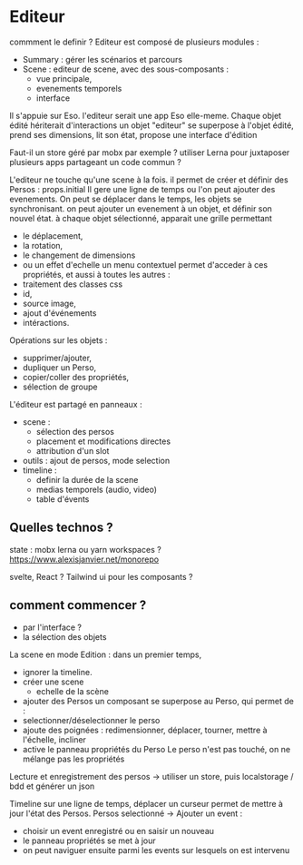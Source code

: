 # Editeur
commment le definir ?
Editeur est composé de plusieurs modules : 
- Summary : gérer les scénarios et parcours
- Scene : editeur de scene, avec des sous-composants :
    - vue principale,
    - evenements temporels
    - interface


Il s'appuie sur Eso. l'editeur serait une app Eso elle-meme. Chaque objet édité hériterait d'interactions 
un objet "editeur" se superpose à l'objet édité, prend ses dimensions, lit son état, propose une interface d'édition

Faut-il un store géré par mobx par exemple ? 
utiliser Lerna pour juxtaposer plusieurs apps partageant un code commun ?

L'editeur ne touche qu'une scene à la fois.
il permet de créer et définir des Persos : props.initial
Il gere une ligne de temps ou l'on peut ajouter des evenements. 
On peut se déplacer dans le temps, les objets se synchronisant.
on peut ajouter un evenement à un objet, et définir son nouvel état.
à chaque objet sélectionné, apparait une grille permettant 
- le déplacement,
- la rotation,
- le changement de dimensions
- ou un effet d'echelle 
un menu contextuel permet d'acceder à ces propriétés, et aussi à toutes les autres :
- traitement des classes css
- id,
- source image,
- ajout d'événements
- intéractions.

Opérations sur les objets :
- supprimer/ajouter,
- dupliquer un Perso,
- copier/coller des propriétés,
- sélection de groupe

L'éditeur est partagé en panneaux :
- scene : 
    - sélection des persos
    - placement et modifications directes
    - attribution d'un slot
- outils : ajout de persos, mode selection 
- timeline :
    - definir la durée de la scene
    - medias temporels (audio, video)
    - table d'évents

## Quelles technos ?
state : mobx
lerna ou yarn workspaces ?
https://www.alexisjanvier.net/monorepo

svelte, React ?
Tailwind ui  pour les composants ?

## comment commencer ?
- par l'interface ? 
- la sélection des objets


La scene en mode Edition :
dans un premier temps, 
 - ignorer la timeline.
 - créer une scene
    - echelle de la scène
 - ajouter des Persos
un composant se superpose au Perso, qui permet de :
 - selectionner/déselectionner le perso
 - ajoute des poignées : redimensionner, déplacer, tourner, mettre à l'échelle, incliner
 - active le panneau propriétés du Perso
 Le perso n'est pas touché, on ne mélange pas les propriétés

Lecture et enregistrement des persos
-> utiliser un store, puis localstorage / bdd et générer un json

Timeline 
sur une ligne de temps, déplacer un curseur permet de mettre à jour l'état des Persos. 
Persos selectionné -> Ajouter un event :
- choisir un event enregistré ou en saisir un nouveau
-  le panneau propriétés se met à jour 
- on peut naviguer ensuite parmi les events sur lesquels on est intervenu
